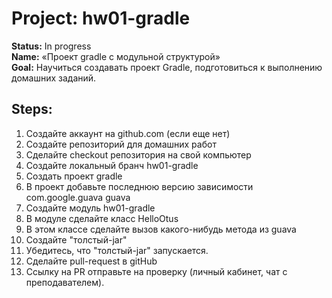 <!DOCTYPE html>
<html lang="en">
<head>
    <meta charset="UTF-8">
</head>
<body>
<div class="main-content">
<h1>
    Project: hw01-gradle
</h1>
    <div class="task">
        <b>Status:</b> In progress
        <br><b>Name:</b> «Проект gradle с модульной структурой»
        <br><b>Goal:</b> Научиться создавать проект Gradle, подготовиться к выполнению домашних заданий.
        <h2>Steps:</h2>
        <ol>
            <li>Создайте аккаунт на github.com (если еще нет)</li>
            <li>Создайте репозиторий для домашних работ</li>
            <li>Сделайте checkout репозитория на свой компьютер</li>
            <li>Создайте локальный бранч hw01-gradle</li>
            <li>Создать проект gradle</li>
            <li>В проект добавьте последнюю версию зависимости com.google.guava guava</li>
            <li>Создайте модуль hw01-gradle</li>
            <li>В модуле сделайте класс HelloOtus</li>
            <li>В этом классе сделайте вызов какого-нибудь метода из guava</li>
            <li>Создайте "толстый-jar"</li>
            <li>Убедитесь, что "толстый-jar" запускается.</li>
            <li>Сделайте pull-request в gitHub</li>
            <li>Ссылку на PR отправьте на проверку (личный кабинет, чат с преподавателем).</li>
        </ol>
    </div>
</div>
</body>
</html>